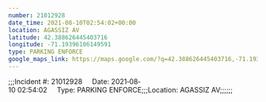```yaml
---
number: 21012928
date_time: 2021-08-10T02:54:02+00:00
location: AGASSIZ AV
latitude: 42.388626445403716
longitude: -71.19396106149591
type: PARKING ENFORCE
google_maps_link: https://maps.google.com/?q=42.388626445403716,-71.19396106149591
---
```


;;;Incident #: 21012928     Date: 2021‐08‐10 02:54:02     Type: PARKING ENFORCE;;;Location: AGASSIZ AV;;;;;;
